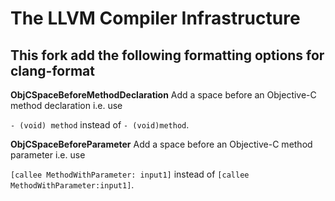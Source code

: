 # The LLVM Compiler Infrastructure

## This fork add the following formatting options for clang-format
**ObjCSpaceBeforeMethodDeclaration**
  Add a space before an Objective-C method declaration
  i.e. use
  
  ``- (void) method`` instead of ``- (void)method``.

**ObjCSpaceBeforeParameter**
  Add a space before an Objective-C method parameter
  i.e. use
  
  ``[callee MethodWithParameter: input1]`` instead of ``[callee MethodWithParameter:input1]``.
